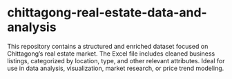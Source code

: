 # chittagong-real-estate-data-and-analysis
This repository contains a structured and enriched dataset focused on Chittagong’s real estate market. The Excel file includes cleaned business listings, categorized by location, type, and other relevant attributes. Ideal for use in data analysis, visualization, market research, or price trend modeling.
